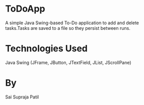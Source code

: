 # ToDoApp
A simple Java Swing-based To-Do application to add and delete tasks.Tasks are saved to a file so they persist between runs.
# Technologies Used
Java 
Swing (JFrame, JButton, JTextField, JList, JScrollPane)
# By
Sai Supraja Patil
